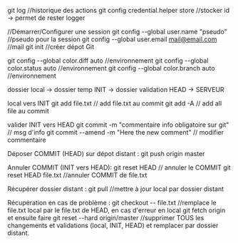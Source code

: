 git log	//historique des actions
git config credential.helper store //stocker id -> permet de rester logger


//Démarrer/Configurer une session
git config --global user.name "pseudo"	//pseudo pour la session
git config --global user.email mail@email.com	//mail
git init //créer dépot Git

git config --global color.diff auto	//environnement
git config --global color.status auto	//environnement
git config --global color.branch auto	//environnement





dossier local ->  dossier temp INIT -> dossier validation HEAD -> SERVEUR

local vers INIT
git add file.txt // add file.txt au commit
git add -A	// add all file au commit


valider INIT vers HEAD
git commit -m "commentaire info obligatoire sur git" // msg d'info
git commit --amend -m "Here the new comment" // modifier commentaire


Déposer COMMIT (HEAD) sur dépot distant :
git push origin master


Annuler COMMIT (INIT vers HEAD):
git reset HEAD // annuler le COMMIT
git reset HEAD file.txt //annuler COMMIT de file.txt


Récupérer dossier distant :
git pull	//mettre à jour local par dossier distant


Récupération en cas de problème :
git checkout -- file.txt //remplace le file.txt local par le file.txt de HEAD, en cas d'erreur en local
git fetch origin et ensuite faire git reset --hard origin/master //supprimer TOUS les changements et validations (local, INIT, HEAD) et remplacer par dossier distant.



